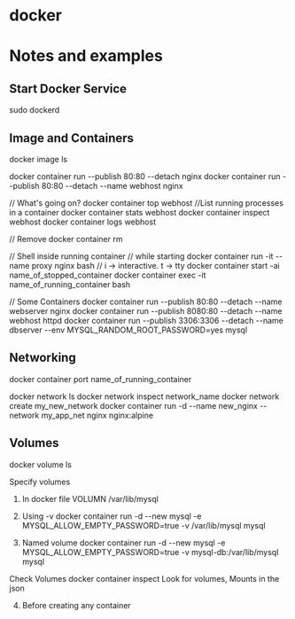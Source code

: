 # docker
# Notes and examples
Start Docker Service
---------------------
sudo dockerd

Image and Containers
--------------------
docker image ls

docker container run --publish 80:80 --detach nginx
docker container run --publish 80:80 --detach --name webhost nginx

// What's going on?
docker container top webhost //List running processes in a container
docker container stats webhost
docker container inspect webhost
docker container logs webhost

// Remove
docker container rm <id>

// Shell inside running container
// while starting
docker container run -it --name proxy nginx bash // i -> interactive. t -> tty
docker container start -ai name_of_stopped_container
docker container exec -it name_of_running_container bash

// Some Containers
docker container run --publish 80:80 --detach --name webserver nginx
docker container run --publish 8080:80 --detach --name webhost httpd
docker container run --publish 3306:3306 --detach --name dbserver --env MYSQL_RANDOM_ROOT_PASSWORD=yes mysql

Networking
----------------

docker container port name_of_running_container 

docker network ls
docker network inspect network_name
docker network create my_new_network
docker container run -d --name new_nginx --network my_app_net nginx
nginx:alpine


Volumes
-----------------
docker volume ls

Specify volumes
1. In docker file
VOLUMN /var/lib/mysql

2. Using -v
docker container run -d --new mysql -e MYSQL_ALLOW_EMPTY_PASSWORD=true -v /var/lib/mysql mysql


3. Named volume
docker container run -d --new mysql -e MYSQL_ALLOW_EMPTY_PASSWORD=true -v mysql-db:/var/lib/mysql mysql

Check Volumes
docker container inspect <name>
Look for volumes, Mounts in the json

4. Before creating any container
